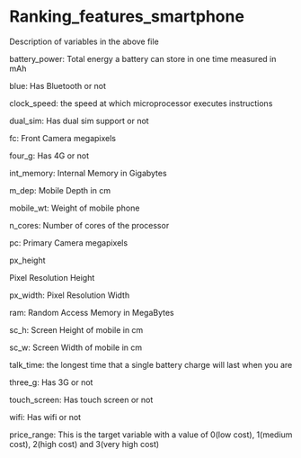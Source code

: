 # Ranking_features_smartphone
Description of variables in the above file

battery_power: Total energy a battery can store in one time measured in mAh

blue: Has Bluetooth or not

clock_speed: the speed at which microprocessor executes instructions

dual_sim: Has dual sim support or not

fc: Front Camera megapixels

four_g: Has 4G or not

int_memory: Internal Memory in Gigabytes

m_dep: Mobile Depth in cm

mobile_wt: Weight of mobile phone

n_cores: Number of cores of the processor

pc: Primary Camera megapixels

px_height

Pixel Resolution Height

px_width: Pixel Resolution Width

ram: Random Access Memory in MegaBytes

sc_h: Screen Height of mobile in cm

sc_w: Screen Width of mobile in cm

talk_time: the longest time that a single battery charge will last when you are

three_g: Has 3G or not

touch_screen: Has touch screen or not

wifi: Has wifi or not

price_range: This is the target variable with a value of 0(low cost), 1(medium cost), 2(high cost) and 3(very high cost)
